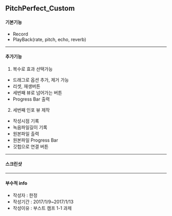 ## PitchPerfect_Custom

#### 기본기능
* Record
* PlayBack(rate, pitch, echo, reverb)
----
#### 추가기능
1. 복수로 효과 선택가능
  * 드래그로 옵션 추가, 제거 가능
  * 리셋, 재생버튼
  * 세번째 뷰로 넘어가는 버튼
  * Progress Bar 출력
2. 세번째 인포 뷰 제작
  * 작성시점 기록
  * 녹음파일길이 기록
  * 원본파일 출력
  * 원본파일 Progress Bar
  * 깃헙으로 연결 버튼
----
#### 스크린샷


----
#### 부수적 info
* 작성자 : 한정
* 작성기간 : 2017/1/9~2017/1/13
* 작성이유 : 부스트 캠프 1-1 과제
